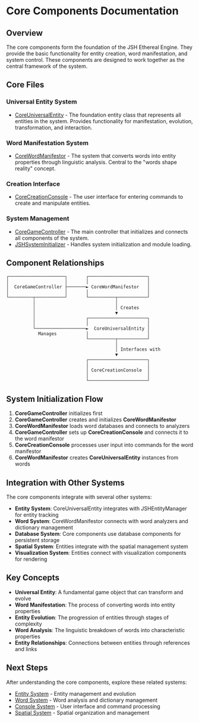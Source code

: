 # Core Components Documentation

## Overview
The core components form the foundation of the JSH Ethereal Engine. They provide the basic functionality for entity creation, word manifestation, and system control. These components are designed to work together as the central framework of the system.

## Core Files

### Universal Entity System
- [CoreUniversalEntity](CoreUniversalEntity.md) - The foundation entity class that represents all entities in the system. Provides functionality for manifestation, evolution, transformation, and interaction.

### Word Manifestation System
- [CoreWordManifestor](CoreWordManifestor.md) - The system that converts words into entity properties through linguistic analysis. Central to the "words shape reality" concept.

### Creation Interface
- [CoreCreationConsole](CoreCreationConsole.md) - The user interface for entering commands to create and manipulate entities.

### System Management
- [CoreGameController](CoreGameController.md) - The main controller that initializes and connects all components of the system.
- [JSHSystemInitializer](JSHSystemInitializer.md) - Handles system initialization and module loading.

## Component Relationships

```
┌─────────────────────┐       ┌──────────────────────┐
│                     │       │                      │
│  CoreGameController ├───────► CoreWordManifestor   │
│                     │       │                      │
└─────────┬───────────┘       └──────────┬───────────┘
          │                              │
          │                              │ Creates
          │                              ▼
          │                   ┌──────────────────────┐
          │                   │                      │
          └───────────────────►  CoreUniversalEntity │
            Manages           │                      │
                              └──────────┬───────────┘
                                         │
                                         │ Interfaces with
                                         ▼
                              ┌──────────────────────┐
                              │                      │
                              │ CoreCreationConsole  │
                              │                      │
                              └──────────────────────┘
```

## System Initialization Flow

1. **CoreGameController** initializes first
2. **CoreGameController** creates and initializes **CoreWordManifestor**
3. **CoreWordManifestor** loads word databases and connects to analyzers
4. **CoreGameController** sets up **CoreCreationConsole** and connects it to the word manifestor
5. **CoreCreationConsole** processes user input into commands for the word manifestor
6. **CoreWordManifestor** creates **CoreUniversalEntity** instances from words

## Integration with Other Systems

The core components integrate with several other systems:

- **Entity System**: CoreUniversalEntity integrates with JSHEntityManager for entity tracking
- **Word System**: CoreWordManifestor connects with word analyzers and dictionary management
- **Database System**: Core components use database components for persistent storage
- **Spatial System**: Entities integrate with the spatial management system
- **Visualization System**: Entities connect with visualization components for rendering

## Key Concepts

- **Universal Entity**: A fundamental game object that can transform and evolve
- **Word Manifestation**: The process of converting words into entity properties
- **Entity Evolution**: The progression of entities through stages of complexity
- **Word Analysis**: The linguistic breakdown of words into characteristic properties
- **Entity Relationships**: Connections between entities through references and links

## Next Steps

After understanding the core components, explore these related systems:

- [Entity System](../entity/_INDEX.md) - Entity management and evolution
- [Word System](../word/_INDEX.md) - Word analysis and dictionary management
- [Console System](../console/_INDEX.md) - User interface and command processing
- [Spatial System](../spatial/_INDEX.md) - Spatial organization and management
